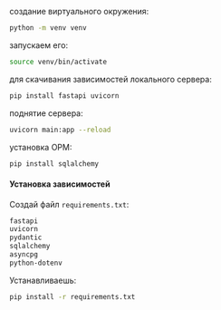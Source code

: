 создание виртуального окружения:
```bash
python -m venv venv
```
запускаем его:
```bash
source venv/bin/activate
```
для скачивания зависимостей локального сервера:
```bash
pip install fastapi uvicorn
```
поднятие сервера:
```bash
uvicorn main:app --reload
```
установка ОРМ:
```bash
pip install sqlalchemy
```



#### **Установка зависимостей**

Создай файл `requirements.txt`:
```txt
fastapi
uvicorn
pydantic
sqlalchemy
asyncpg
python-dotenv
```
Устанавливаешь:
```bash
pip install -r requirements.txt
```